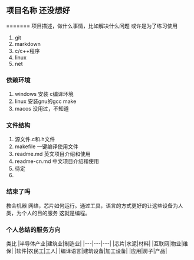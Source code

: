 ## 项目名称 还没想好
=======
项目描述，做什么事情，比如解决什么问题
或许是为了练习使用
1. git 
2. markdown 
3. c/c++程序
4. linux
5. net

### 依赖环境
1. windows 安装 c编译环境
2. linux 安装gnu的gcc make
3. macos 没用过，不知道

### 文件结构
1. 源文件.c和.h文件
2. makefile 一键编译使用文件
3. readme.md 英文项目介绍和使用
4. readme-cn.md 中文项目介绍和使用
5. 待定
6. 

### 结束了吗
教会机器 网络，芯片如何运行。通过工具，语言的方式更好的让这些设备为人类，为个人的目的服务 这就是编程。

### 个人总结的服务方向
类比
|半导体产业|建筑业|制造业|
|---|---|---|
|芯片|水泥|材料|
|互联网|物业|维保|
|软件|农民工|工人|
|编译语言|建筑设备|加工设备|
|应用|房子|产品|
